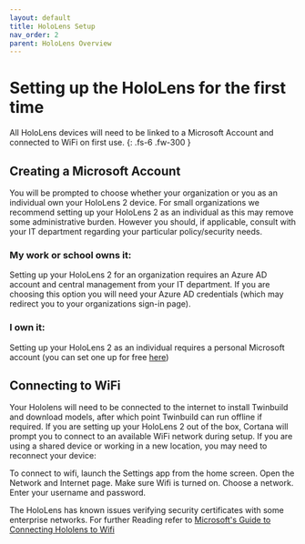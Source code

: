 ```yaml
---
layout: default
title: HoloLens Setup
nav_order: 2
parent: HoloLens Overview
---
```


# Setting up the HoloLens for the first time

All HoloLens devices will need to be linked to a Microsoft Account and connected to WiFi on first use.
{: .fs-6 .fw-300 }

## Creating a Microsoft Account

You will be prompted to choose whether your organization or you as an individual own your HoloLens 2 device. For small organizations we recommend setting up your HoloLens 2 as an individual as this may remove some administrative burden. However you should, if applicable, consult with your IT department regarding your particular policy/security needs.

### My work or school owns it:

Setting up your HoloLens 2 for an organization requires an Azure AD account and central management from your IT department. If you are choosing this option you will need your Azure AD credentials (which may redirect you to your organizations sign-in page).

### I own it:

Setting up your HoloLens 2 as an individual requires a personal Microsoft account (you can set one up for free [here](https://account.microsoft.com/))

## Connecting to WiFi

Your Hololens will need to be connected to the internet to install Twinbuild and download models, after which point Twinbuild can run offline if required. If you are setting up your HoloLens 2 out of the box, Cortana will prompt you to connect to an available WiFi network during setup. If you are using a shared device or working in a new location, you may need to reconnect your device:

To connect to wifi, launch the Settings app from the home screen.
Open the Network and Internet page.
Make sure Wifi is turned on.
Choose a network.
Enter your username and password.

The HoloLens has known issues verifying security certificates with some enterprise networks. For further Reading refer to [Microsoft's Guide to Connecting Hololens to Wifi](https://docs.microsoft.com/en-us/hololens/hololens-network)
